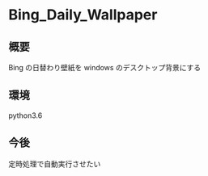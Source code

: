 # Bing_Daily_Wallpaper
## 概要
Bing の日替わり壁紙を windows のデスクトップ背景にする
## 環境
python3.6
## 今後
定時処理で自動実行させたい

